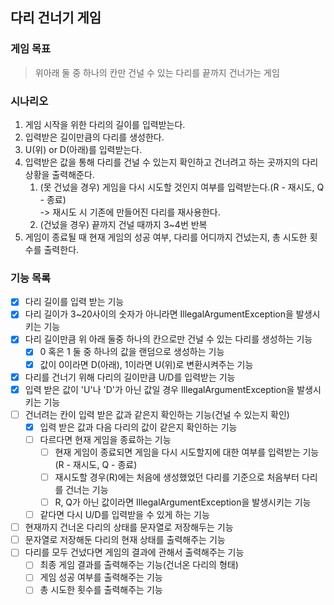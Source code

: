 ## 다리 건너기 게임

### 게임 목표

> 위아래 둘 중 하나의 칸만 건널 수 있는 다리를 끝까지 건너가는 게임

### 시나리오

1. 게임 시작을 위한 다리의 길이를 입력받는다.
2. 입력받은 길이만큼의 다리를 생성한다.
3. U(위) or D(아래)를 입력받는다.
4. 입력받은 값을 통해 다리를 건널 수 있는지 확인하고 건너려고 하는 곳까지의 다리상황을 출력해준다.
   1. (못 건넜을 경우) 게임을 다시 시도할 것인지 여부를 입력받는다.(R - 재시도, Q - 종료)<br> -> 재시도 시 기존에 만들어진 다리를 재사용한다.
   2. (건넜을 경우) 끝까지 건널 때까지 3~4번 반복
5. 게임이 종료될 때 현재 게임의 성공 여부, 다리를 어디까지 건넜는지, 총 시도한 횟수를 출력한다.

### 기능 목록

- [x] 다리 길이를 입력 받는 기능
- [x] 다리 길이가 3~20사이의 숫자가 아니라면 IllegalArgumentException을 발생시키는 기능
- [x] 다리 길이만큼 위 아래 둘중 하나의 칸으로만 건널 수 있는 다리를 생성하는 기능
  - [x] 0 혹은 1 둘 중 하나의 값을 랜덤으로 생성하는 기능
  - [x] 값이 0이라면 D(아래), 1이라면 U(위)로 변환시켜주는 기능
- [x] 다리를 건너기 위해 다리의 길이만큼 U/D를 입력받는 기능
- [x] 입력 받은 값이 'U'나 'D'가 아닌 값일 경우 IllegalArgumentException을 발생시키는 기능
- [ ] 건너려는 칸이 입력 받은 값과 같은지 확인하는 기능(건널 수 있는지 확인)
  - [x] 입력 받은 값과 다음 다리의 값이 같은지 확인하는 기능
  - [ ] 다르다면 현재 게임을 종료하는 기능
    - [ ] 현재 게임이 종료되면 게임을 다시 시도할지에 대한 여부를 입력받는 기능(R - 재시도, Q - 종료)
    - [ ] 재시도할 경우(R)에는 처음에 생성했었던 다리를 기준으로 처음부터 다리를 건너는 기능 
    - [ ] R, Q가 아닌 값이라면 IllegalArgumentException을 발생시키는 기능
  - [ ] 같다면 다시 U/D를 입력받을 수 있게 하는 기능
- [ ] 현재까지 건너온 다리의 상태를 문자열로 저장해두는 기능
- [ ] 문자열로 저장해둔 다리의 현재 상태를 출력해주는 기능
- [ ] 다리를 모두 건넜다면 게임의 결과에 관해서 출력해주는 기능
  - [ ] 최종 게임 결과를 출력해주는 기능(건너온 다리의 형태) 
  - [ ] 게임 성공 여부를 출력해주는 기능
  - [ ] 총 시도한 횟수를 출력해주는 기능
